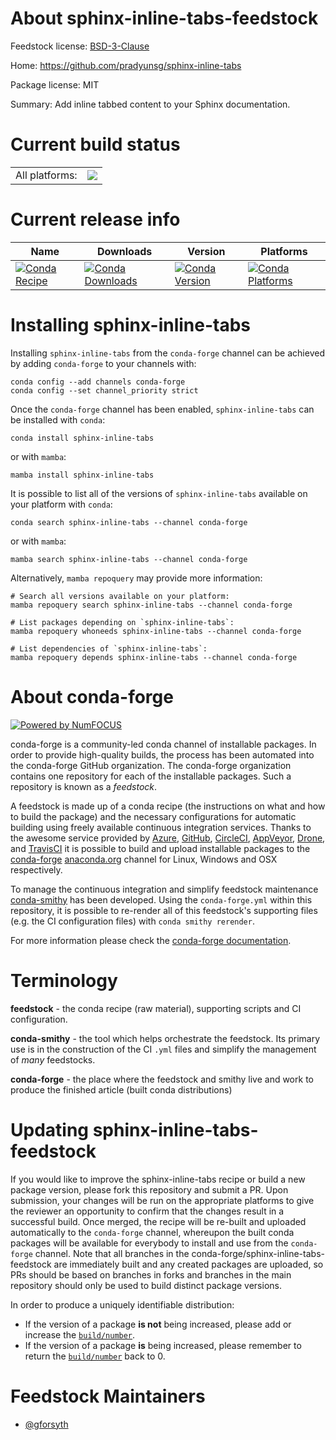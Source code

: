 About sphinx-inline-tabs-feedstock
==================================

Feedstock license: [BSD-3-Clause](https://github.com/conda-forge/sphinx-inline-tabs-feedstock/blob/main/LICENSE.txt)

Home: https://github.com/pradyunsg/sphinx-inline-tabs

Package license: MIT

Summary: Add inline tabbed content to your Sphinx documentation.

Current build status
====================


<table><tr><td>All platforms:</td>
    <td>
      <a href="https://dev.azure.com/conda-forge/feedstock-builds/_build/latest?definitionId=11476&branchName=main">
        <img src="https://dev.azure.com/conda-forge/feedstock-builds/_apis/build/status/sphinx-inline-tabs-feedstock?branchName=main">
      </a>
    </td>
  </tr>
</table>

Current release info
====================

| Name | Downloads | Version | Platforms |
| --- | --- | --- | --- |
| [![Conda Recipe](https://img.shields.io/badge/recipe-sphinx--inline--tabs-green.svg)](https://anaconda.org/conda-forge/sphinx-inline-tabs) | [![Conda Downloads](https://img.shields.io/conda/dn/conda-forge/sphinx-inline-tabs.svg)](https://anaconda.org/conda-forge/sphinx-inline-tabs) | [![Conda Version](https://img.shields.io/conda/vn/conda-forge/sphinx-inline-tabs.svg)](https://anaconda.org/conda-forge/sphinx-inline-tabs) | [![Conda Platforms](https://img.shields.io/conda/pn/conda-forge/sphinx-inline-tabs.svg)](https://anaconda.org/conda-forge/sphinx-inline-tabs) |

Installing sphinx-inline-tabs
=============================

Installing `sphinx-inline-tabs` from the `conda-forge` channel can be achieved by adding `conda-forge` to your channels with:

```
conda config --add channels conda-forge
conda config --set channel_priority strict
```

Once the `conda-forge` channel has been enabled, `sphinx-inline-tabs` can be installed with `conda`:

```
conda install sphinx-inline-tabs
```

or with `mamba`:

```
mamba install sphinx-inline-tabs
```

It is possible to list all of the versions of `sphinx-inline-tabs` available on your platform with `conda`:

```
conda search sphinx-inline-tabs --channel conda-forge
```

or with `mamba`:

```
mamba search sphinx-inline-tabs --channel conda-forge
```

Alternatively, `mamba repoquery` may provide more information:

```
# Search all versions available on your platform:
mamba repoquery search sphinx-inline-tabs --channel conda-forge

# List packages depending on `sphinx-inline-tabs`:
mamba repoquery whoneeds sphinx-inline-tabs --channel conda-forge

# List dependencies of `sphinx-inline-tabs`:
mamba repoquery depends sphinx-inline-tabs --channel conda-forge
```


About conda-forge
=================

[![Powered by
NumFOCUS](https://img.shields.io/badge/powered%20by-NumFOCUS-orange.svg?style=flat&colorA=E1523D&colorB=007D8A)](https://numfocus.org)

conda-forge is a community-led conda channel of installable packages.
In order to provide high-quality builds, the process has been automated into the
conda-forge GitHub organization. The conda-forge organization contains one repository
for each of the installable packages. Such a repository is known as a *feedstock*.

A feedstock is made up of a conda recipe (the instructions on what and how to build
the package) and the necessary configurations for automatic building using freely
available continuous integration services. Thanks to the awesome service provided by
[Azure](https://azure.microsoft.com/en-us/services/devops/), [GitHub](https://github.com/),
[CircleCI](https://circleci.com/), [AppVeyor](https://www.appveyor.com/),
[Drone](https://cloud.drone.io/welcome), and [TravisCI](https://travis-ci.com/)
it is possible to build and upload installable packages to the
[conda-forge](https://anaconda.org/conda-forge) [anaconda.org](https://anaconda.org/)
channel for Linux, Windows and OSX respectively.

To manage the continuous integration and simplify feedstock maintenance
[conda-smithy](https://github.com/conda-forge/conda-smithy) has been developed.
Using the ``conda-forge.yml`` within this repository, it is possible to re-render all of
this feedstock's supporting files (e.g. the CI configuration files) with ``conda smithy rerender``.

For more information please check the [conda-forge documentation](https://conda-forge.org/docs/).

Terminology
===========

**feedstock** - the conda recipe (raw material), supporting scripts and CI configuration.

**conda-smithy** - the tool which helps orchestrate the feedstock.
                   Its primary use is in the construction of the CI ``.yml`` files
                   and simplify the management of *many* feedstocks.

**conda-forge** - the place where the feedstock and smithy live and work to
                  produce the finished article (built conda distributions)


Updating sphinx-inline-tabs-feedstock
=====================================

If you would like to improve the sphinx-inline-tabs recipe or build a new
package version, please fork this repository and submit a PR. Upon submission,
your changes will be run on the appropriate platforms to give the reviewer an
opportunity to confirm that the changes result in a successful build. Once
merged, the recipe will be re-built and uploaded automatically to the
`conda-forge` channel, whereupon the built conda packages will be available for
everybody to install and use from the `conda-forge` channel.
Note that all branches in the conda-forge/sphinx-inline-tabs-feedstock are
immediately built and any created packages are uploaded, so PRs should be based
on branches in forks and branches in the main repository should only be used to
build distinct package versions.

In order to produce a uniquely identifiable distribution:
 * If the version of a package **is not** being increased, please add or increase
   the [``build/number``](https://docs.conda.io/projects/conda-build/en/latest/resources/define-metadata.html#build-number-and-string).
 * If the version of a package **is** being increased, please remember to return
   the [``build/number``](https://docs.conda.io/projects/conda-build/en/latest/resources/define-metadata.html#build-number-and-string)
   back to 0.

Feedstock Maintainers
=====================

* [@gforsyth](https://github.com/gforsyth/)


